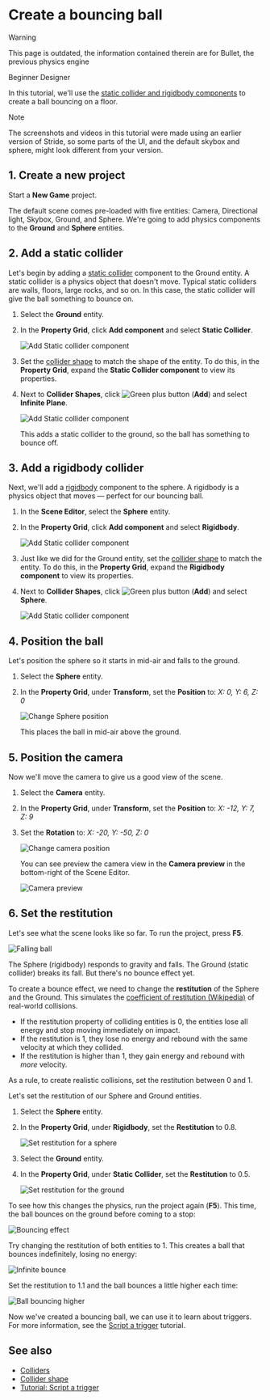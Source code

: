 # Create a bouncing ball

> [!WARNING]
> This page is outdated, the information contained therein are for Bullet, the previous physics engine

<span class="badge text-bg-primary">Beginner</span>
<span class="badge text-bg-success">Designer</span>

In this tutorial, we'll use the [static collider and rigidbody components](colliders.md) to create a ball bouncing on a floor.

>[!Note]
>The screenshots and videos in this tutorial were made using an earlier version of Stride, so some parts of the UI, and the default skybox and sphere, might look different from your version.

## 1. Create a new project

Start a **New Game** project.

The default scene comes pre-loaded with five entities: Camera, Directional light, Skybox, Ground, and Sphere. We're going to add physics components to the **Ground** and **Sphere** entities.

## 2. Add a static collider
   
Let's begin by adding a [static collider](static-colliders.md) component to the Ground entity. A static collider is a physics object that doesn't move. Typical static colliders are walls, floors, large rocks, and so on. In this case, the static collider will give the ball something to bounce on.

1. Select the **Ground** entity.

2. In the **Property Grid**, click **Add component** and select **Static Collider**.

    ![Add Static collider component](media/physics-tutorials-create-a-bouncing-ball-add-collider-component.png)

3. Set the [collider shape](collider-shapes.md) to match the shape of the entity. To do this, in the **Property Grid**, expand the **Static Collider component** to view its properties.

4. Next to **Collider Shapes**, click ![Green plus button](~/manual/game-studio/media/green-plus-icon.png) (**Add**) and select **Infinite Plane**.

    ![Add Static collider component](media/physics-tutorials-create-a-bouncing-ball-collider-shape.png)

    This adds a static collider to the ground, so the ball has something to bounce off.

## 3. Add a rigidbody collider

Next, we'll add a [rigidbody](rigid-bodies.md) component to the sphere. A rigidbody is a physics object that moves — perfect for our bouncing ball.

1. In the **Scene Editor**, select the **Sphere** entity.

2. In the **Property Grid**, click **Add component** and select **Rigidbody**.

    ![Add Static collider component](media/physics-tutorials-create-a-bouncing-ball-add-rigitbody-component.png)

3. Just like we did for the Ground entity, set the [collider shape](collider-shapes.md) to match the entity. To do this, in the **Property Grid**, expand the **Rigidbody component** to view its properties.

4. Next to **Collider Shapes**, click ![Green plus button](~/manual/game-studio/media/green-plus-icon.png) (**Add**) and select **Sphere**.

     ![Add Static collider component](media/physics-tutorials-create-a-bouncing-ball-rigitbody-shape.png)

## 4. Position the ball

Let's position the sphere so it starts in mid-air and falls to the ground.

1. Select the **Sphere** entity. 

2. In the **Property Grid**, under **Transform**, set the **Position** to: _X: 0, Y: 6, Z: 0_

    ![Change Sphere position](media/physics-tutorials-create-a-bouncing-ball-change-sphere-position.png)

    This places the ball in mid-air above the ground.

## 5. Position the camera

Now we'll move the camera to give us a good view of the scene. 

1. Select the **Camera** entity. 

2. In the **Property Grid**, under **Transform**, set the **Position** to: _X: -12, Y: 7, Z: 9_

3. Set the **Rotation** to: _X: -20, Y: -50, Z: 0_

    ![Change camera position](media/physics-tutorials-create-a-bouncing-ball-change-camera-position.png)

    You can see preview the camera view in the **Camera preview** in the bottom-right of the Scene Editor.

    ![Camera preview](media/physics-tutorials-camera-preview.png)

## 6. Set the restitution

Let's see what the scene looks like so far. To run the project, press **F5**.

![Falling ball](media/physics-tutorials-create-a-bouncing-ball-falling-ball.gif)

The Sphere (rigidbody) responds to gravity and falls. The Ground (static collider) breaks its fall. But there's no bounce effect yet.

To create a bounce effect, we need to change the **restitution** of the Sphere and the Ground. This simulates the [coefficient of restitution (Wikipedia)](https://en.wikipedia.org/wiki/Coefficient_of_restitution) of real-world collisions. 

* If the restitution property of colliding entities is 0, the entities lose all energy and stop moving immediately on impact. 
* If the restitution is 1, they lose no energy and rebound with the same velocity at which they collided. 
* If the restitution is higher than 1, they gain energy and rebound with *more* velocity. 

As a rule, to create realistic collisions, set the restitution between 0 and 1.

Let's set the restitution of our Sphere and Ground entities.

1. Select the **Sphere** entity.

2. In the **Property Grid**, under **Rigidbody**, set the **Restitution** to 0.8.

    ![Set restitution for a sphere](media/physics-tutorials-create-a-bouncing-ball-restitution-of-a-sphere.png)

3. Select the **Ground** entity.

4. In the **Property Grid**, under **Static Collider**, set the **Restitution** to 0.5.

    ![Set restitution for the ground](media/physics-tutorials-create-a-bouncing-ball-restitution-of-the-ground.png)

To see how this changes the physics, run the project again (**F5**). This time, the ball bounces on the ground before coming to a stop:

![Bouncing effect](media/physics-tutorials-create-a-bouncing-ball-falling-and-bouncing-ball.gif)

Try changing the restitution of both entities to 1. This creates a ball that bounces indefinitely, losing no energy:

![Infinite bounce](media/physics-tutorials-create-a-bouncing-ball-infinitely-bouncing-ball.gif)

Set the restitution to 1.1 and the ball bounces a little higher each time:

![Ball bouncing higher](media/physics-tutorials-create-a-bouncing-ball-higher-and-higher.gif)

Now we've created a bouncing ball, we can use it to learn about triggers. For more information, see the [Script a trigger](script-a-trigger.md) tutorial.

## See also

* [Colliders](colliders.md)
* [Collider shape](collider-shapes.md)
* [Tutorial: Script a trigger](script-a-trigger.md)